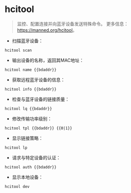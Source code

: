 # hcitool

> 监控、配置连接并向蓝牙设备发送特殊命令。
> 更多信息：<https://manned.org/hcitool>。

- 扫描蓝牙设备：

`hcitool scan`

- 输出设备的名称，返回其MAC地址：

`hcitool name {{bdaddr}}`

- 获取远程蓝牙设备的信息：

`hcitool info {{bdaddr}}`

- 检查与蓝牙设备的链接质量：

`hcitool lq {{bdaddr}}`

- 修改传输功率级别：

`hcitool tpl {{bdaddr}} {{0|1}}`

- 显示链接策略：

`hcitool lp`

- 请求与特定设备的认证：

`hcitool auth {{bdaddr}}`

- 显示本地设备：

`hcitool dev`